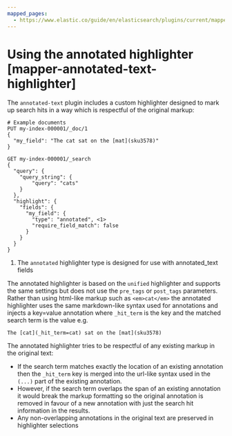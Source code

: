 ```yaml
---
mapped_pages:
  - https://www.elastic.co/guide/en/elasticsearch/plugins/current/mapper-annotated-text-highlighter.html
---
```


# Using the annotated highlighter [mapper-annotated-text-highlighter]

The `annotated-text` plugin includes a custom highlighter designed to mark up search hits in a way which is respectful of the original markup:

```console
# Example documents
PUT my-index-000001/_doc/1
{
  "my_field": "The cat sat on the [mat](sku3578)"
}

GET my-index-000001/_search
{
  "query": {
    "query_string": {
        "query": "cats"
    }
  },
  "highlight": {
    "fields": {
      "my_field": {
        "type": "annotated", <1>
        "require_field_match": false
      }
    }
  }
}
```

1. The `annotated` highlighter type is designed for use with annotated_text fields


The annotated highlighter is based on the `unified` highlighter and supports the same settings but does not use the `pre_tags` or `post_tags` parameters. Rather than using html-like markup such as `<em>cat</em>` the annotated highlighter uses the same markdown-like syntax used for annotations and injects a key=value annotation where `_hit_term` is the key and the matched search term is the value e.g.

```
The [cat](_hit_term=cat) sat on the [mat](sku3578)
```
The annotated highlighter tries to be respectful of any existing markup in the original text:

* If the search term matches exactly the location of an existing annotation then the `_hit_term` key is merged into the url-like syntax used in the `(...)` part of the existing annotation.
* However, if the search term overlaps the span of an existing annotation it would break the markup formatting so the original annotation is removed in favour of a new annotation with just the search hit information in the results.
* Any non-overlapping annotations in the original text are preserved in highlighter selections

